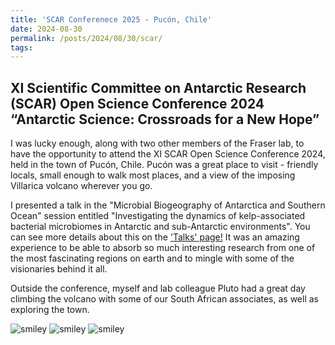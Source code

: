 ```yaml
---
title: 'SCAR Conferenece 2025 - Pucón, Chile'
date: 2024-08-30
permalink: /posts/2024/08/30/scar/
tags:
---
```

XI Scientific Committee on Antarctic Research (SCAR) Open Science Conference 2024 
“Antarctic Science: Crossroads for a New Hope”
------
I was lucky enough, along with two other members of the Fraser lab, to have the opportunity to attend the XI SCAR Open Science Conference 2024, held in the town of Pucón, Chile. Pucón was a great place to visit - friendly locals, small enough to walk most places, and a view of the imposing Villarica volcano wherever you go.

I presented a talk in the "Microbial Biogeography of Antarctica and Southern Ocean" session entitled "Investigating the dynamics of kelp-associated bacterial microbiomes in Antarctic and sub-Antarctic environments". You can see more details about this on the ['Talks' page!](https://phoebeachapman.github.io/talks/) It was an amazing experience to be able to absorb so much interesting research from one of the most fascinating regions on earth and to mingle with some of the visionaries behind it all. 

Outside the conference, myself and lab colleague Pluto had a great day climbing the volcano with some of our South African associates, as well as exploring the town.

![smiley](../images/smiley.png) ![smiley](../images/smiley.png) ![smiley](../images/smiley.png)
